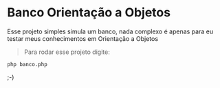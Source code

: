 # Banco Orientação a Objetos

Esse projeto simples simula um banco, nada complexo é apenas para eu testar meus conhecimentos em Orientação a Objetos

> Para rodar esse projeto digite:
```
php banco.php
```
;-)
